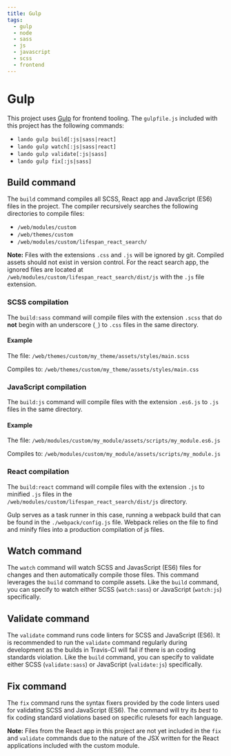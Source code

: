 ```yaml
---
title: Gulp
tags:
  - gulp
  - node
  - sass
  - js
  - javascript
  - scss
  - frontend
---
```

# Gulp

This project uses [Gulp][] for frontend tooling. The `gulpfile.js` included with
this project has the following commands:

* `lando gulp build[:js|sass|react]`
* `lando gulp watch[:js|sass|react]`
* `lando gulp validate[:js|sass]`
* `lando gulp fix[:js|sass]`

## Build command

The `build` command compiles all SCSS, React app and JavaScript (ES6) files in the project.
The compiler recursively searches the following directories to compile files:

* `/web/modules/custom`
* `/web/themes/custom`
* `/web/modules/custom/lifespan_react_search/`

**Note:** Files with the extensions `.css` and `.js` will be ignored by git.
Compiled assets should not exist in version control. For the react search app, the
ignored files are located at `/web/modules/custom/lifespan_react_search/dist/js` with
the `.js` file extension.

### SCSS compilation

The `build:sass` command will compile files with the extension `.scss` that do
**not** begin with an underscore (`_`) to `.css` files in the same directory.

#### Example

The file:
`/web/themes/custom/my_theme/assets/styles/main.scss`

Compiles to:
`/web/themes/custom/my_theme/assets/styles/main.css`

### JavaScript compilation

The `build:js` command will compile files with the extension `.es6.js` to `.js`
files in the same directory.

#### Example

The file:
`/web/modules/custom/my_module/assets/scripts/my_module.es6.js`

Compiles to:
`/web/modules/custom/my_module/assets/scripts/my_module.js`

### React compilation

The `build:react` command will compile files with the extension `.js` to minified `.js`
files in the `/web/modules/custom/lifespan_react_search/dist/js` directory.

Gulp serves as a task runner in this case, running a webpack build that can
be found in the `./webpack/config.js` file. Webpack relies on the file to find
and minify files into a production compilation of js files.

## Watch command

The `watch` command will watch SCSS and JavasScript (ES6) files for changes and
then automatically compile those files. This command leverages the `build`
command to compile assets. Like the `build` command, you can specify to watch
either SCSS (`watch:sass`) or JavaScript (`watch:js`) specifically.

## Validate command

The `validate` command runs code linters for SCSS and JavaScript (ES6). It is
recommended to run the `validate` command regularly during development as the
builds in Travis-CI will fail if there is an coding standards violation. Like
the `build` command, you can specify to validate either SCSS (`validate:sass`)
or JavaScript (`validate:js`) specifically.

## Fix command

The `fix` command runs the syntax fixers provided by the code linters used for
validating SCSS and JavaScript (ES6). The command will try its _best_ to fix
coding standard violations based on specific rulesets for each language.

**Note:** Files from the React app in this project are not yet included in the
`fix` and `validate` commands due to the nature of the JSX written for the React
applications included with the custom module.

[Gulp]: https://gulpjs.com/

